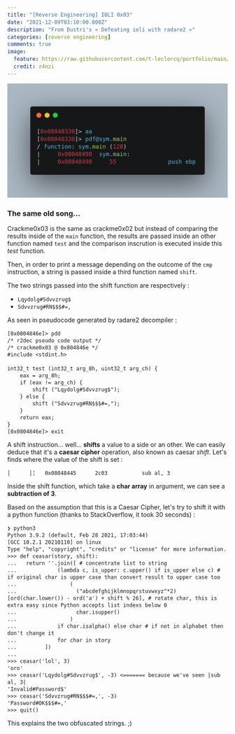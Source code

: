 ```yaml
---
title: "[Reverse Engineering] IOLI 0x03"
date: "2021-12-09T03:10:00.000Z"
description: "From Dustri's « Defeating ioli with radare2 »"
categories: [reverse engineering]
comments: true
image:
  feature: https://raw.githubusercontent.com/t-leclercq/portfolio/main/content/assets/3.png?token=GHSAT0AAAAAABQQAU33RWD6YWNZDR7DS5J6YSZOUQA
  credit: z4nzi
---
```


![Third one...](https://raw.githubusercontent.com/t-leclercq/portfolio/main/content/assets/3.png?token=GHSAT0AAAAAABQQAU33RWD6YWNZDR7DS5J6YSZOUQA)

### The same old song...

Crackme0x03 is the same as crackme0x02 but instead of comparing the results inside of the `main` function, the results are passed inside an other function named `test` and the comparison inscrution is executed inside this *test* function.

Then, in order to print a message depending on the outcome of the `cmp` instruction, a string is passed inside a third function named `shift`.

The two strings passed into the shift function are respectively :

- `Lqydolg#Sdvvzrug$`
- `Sdvvzrug#RN$$$#=,`

As seen in pseudocode generated by radare2 decompiler :

```
[0x0804846e]> pdd
/* r2dec pseudo code output */
/* crackme0x03 @ 0x804846e */
#include <stdint.h>
 
int32_t test (int32_t arg_8h, uint32_t arg_ch) {
    eax = arg_8h;
    if (eax != arg_ch) {
        shift ("Lqydolg#Sdvvzrug$");
    } else {
        shift ("Sdvvzrug#RN$$$#=,");
    }
    return eax;
}
[0x0804846e]> exit
```

A shift instruction... well... **shifts** a value to a side or an other.
We can easily deduce that it's a **caesar cipher** operation, also known as caesar *shift*. Let's finds where the value of the shift is set :

```
│      │╎   0x08048445      2c03           sub al, 3
```

Inside the shift function, which take a **char array** in argument, we can see a **subtraction of 3**.

Based on the assumption that this is a Caesar Cipher, let's try to shift it with a python function (thanks to StackOverflow, it took 30 seconds) :

```
❯ python3
Python 3.9.2 (default, Feb 28 2021, 17:03:44) 
[GCC 10.2.1 20210110] on linux
Type "help", "copyright", "credits" or "license" for more information.
>>> def ceasar(story, shift):
...   return ''.join([ # concentrate list to string
...             (lambda c, is_upper: c.upper() if is_upper else c) # if original char is upper case than convert result to upper case too
...                 (
...                   ("abcdefghijklmnopqrstuvwxyz"*2)[ord(char.lower()) - ord('a') + shift % 26], # rotate char, this is extra easy since Python accepts list indexs below 0
...                   char.isupper()
...                 )
...             if char.isalpha() else char # if not in alphabet then don't change it
...             for char in story 
...         ])
... 
>>> ceasar('lol', 3)
'oro'
>>> ceasar('Lqydolg#Sdvvzrug$', -3) <======= because we've seen |sub al, 3|
'Invalid#Password$'
>>> ceasar('Sdvvzrug#RN$$$#=,', -3)
'Password#OK$$$#=,'
>>> quit()
```

This explains the two obfuscated strings. ;)